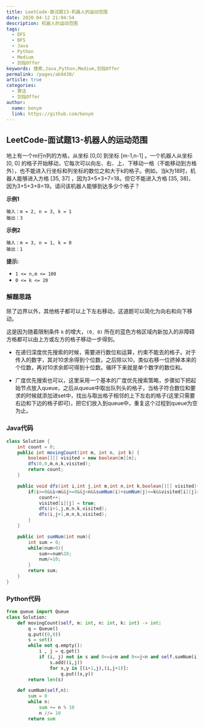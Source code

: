 ```yaml
---
title: LeetCode-面试题13-机器人的运动范围
date: 2020-04-12 21:04:54
description: 机器人的运动范围
tags: 
  - DFS
  - BFS
  - Java
  - Python
  - Medium
  - 剑指Offer
keywords: 搜索,Java,Python,Medium,剑指Offer
permalink: /pages/ab9430/
article: true
categories: 
  - 算法
  - 剑指Offer
author: 
  name: benym
  link: https://github.com/benym
---
```


## LeetCode-面试题13-机器人的运动范围

地上有一个m行n列的方格，从坐标 [0,0] 到坐标 [m-1,n-1] 。一个机器人从坐标 [0, 0] 的格子开始移动，它每次可以向左、右、上、下移动一格（不能移动到方格外），也不能进入行坐标和列坐标的数位之和大于k的格子。例如，当k为18时，机器人能够进入方格 [35, 37] ，因为3+5+3+7=18。但它不能进入方格 [35, 38]，因为3+5+3+8=19。请问该机器人能够到达多少个格子？

 <!--more-->

**示例1**

```
输入：m = 2, n = 3, k = 1
输出：3
```

**示例2**

```
输入：m = 3, n = 1, k = 0
输出：1
```

**提示:**

- `1 <= n,m <= 100`
- `0 <= k <= 20`

### 解题思路

除了边界以外，其他格子都可以上下左右移动，这道题可以简化为向右和向下移动。

这是因为随着限制条件 `k` 的增大，`(0, 0)` 所在的蓝色方格区域内新加入的非障碍方格都可以由上方或左方的格子移动一步得到。

- 在递归深度优先搜索的时候，需要进行数位和运算，约束不能去的格子。对于传入的数字，其对10求余得到个位数，之后除以10，类似右移一位挤掉本来的个位数，再对10求余即可得到十位数。循环下来就是单个数字的数位和。


- 广度优先搜索也可以，这里采用一个基本的广度优先搜索策略，步骤如下把起始节点放入queue，之后从queue中取出队列头的格子，当格子符合数位和要求的时候就添加进set中，找出与取出格子相邻的上下左右的格子(这里只需要右边和下边的格子即可)，把它们放入到queue中，重复这个过程到queue为空为止。

### Java代码

```java
class Solution {
    int count = 0;
    public int movingCount(int m, int n, int k) {
        boolean[][] visited = new boolean[m][n];
        dfs(0,0,m,n,k,visited);
        return count;
    }

    public void dfs(int i,int j,int m,int n,int k,boolean[][] visited){
        if(i>=0&&i<m&&j>=0&&j<n&&sumNum(i)+sumNum(j)<=k&&visited[i][j]==false){
            count++;
            visited[i][j] = true;
            dfs(i+1,j,m,n,k,visited);
            dfs(i,j+1,m,n,k,visited);
        }
    }

    public int sumNum(int num){
        int sum = 0;
        while(num>0){
            sum+=num%10;
            num/=10;
        }
        return sum;
    }
}
```

### Python代码

```python
from queue import Queue
class Solution:
    def movingCount(self, m: int, n: int, k: int) -> int:
        q = Queue()
        q.put((0,0))
        s = set()
        while not q.empty():
            i , j = q.get()
            if (i, j) not in s and 0<=i<m and 0<=j<n and self.sumNum(i)+self.sumNum(j)<=k:
                s.add((i,j))
                for x,y in [(i+1,j),(i,j+1)]:
                    q.put((x,y))
        return len(s)

    def sumNum(self,n):
        sum = 0
        while n:
            sum += n % 10
            n //= 10
        return sum
```

